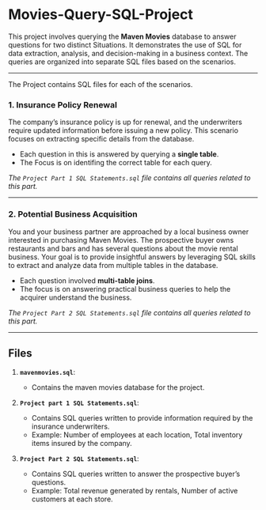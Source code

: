 # Movies-Query-SQL-Project

  This project involves querying the **Maven Movies** database to answer questions for two distinct Situations. It demonstrates the use of SQL for data extraction, analysis, and decision-making in a business context. The queries are organized into separate SQL files based on the scenarios.

---

The Project contains SQL files for each of the scenarios.

### 1. **Insurance Policy Renewal**
The company’s insurance policy is up for renewal, and the underwriters require updated information before issuing a new policy. This scenario focuses on extracting specific details from the database.

  - Each question in this is answered by querying a **single table**.
  - The Focus is on identifing the correct table for each query.

  *The `Project Part 1 SQL Statements.sql` file contains all queries related to this part.*

---

### 2. **Potential Business Acquisition**
You and your business partner are approached by a local business owner interested in purchasing Maven Movies. The prospective buyer owns restaurants and bars and has several questions about the movie rental business. Your goal is to provide insightful answers by leveraging SQL skills to extract and analyze data from multiple tables in the database.

  - Each question involved **multi-table joins**.
  - The focus is on answering practical business queries to help the acquirer understand the business.

  *The `Project Part 2 SQL Statements.sql` file contains all queries related to this part.*

---

## Files

1. **`mavenmovies.sql`**:
   - Contains the maven movies database for the project.
   
3. **`Project part 1 SQL Statements.sql`**:
   - Contains SQL queries written to provide information required by the insurance underwriters.
   - Example: Number of employees at each location, Total inventory items insured by the company.

4. **`Project Part 2 SQL Statements.sql`**:
   - Contains SQL queries written to answer the prospective buyer’s questions.
   - Example: Total revenue generated by rentals, Number of active customers at each store.
